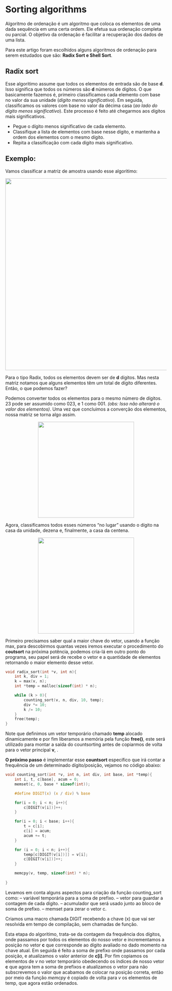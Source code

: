 # Sorting algorithms

Algoritmo de ordenação é um algoritmo que coloca os elementos de uma dada sequência em uma certa ordem. Ele efetua sua ordenação completa ou parcial. O objetivo da ordenação é facilitar a recuperação dos dados de uma lista.

Para este artigo foram escolhidos alguns algoritmos de ordenação para serem estudados que são: **Radix Sort e Shell Sort**.

## Radix sort 
Esse  algoritimo assume que todos os elementos de entrada são de base **d**. Isso significa que todos os números são **d** números de dígitos.
O que basicamente fazemos é, primeiro classificamos cada elemento com base no valor da sua unidade (*dígito menos significativo*). Em seguida, classificamos os valores com base no valor da décima casa (*ao lado do dígito menos significativo*). Este processo é feito até chegarmos aos dígitos mais significativos.
- Pegue o dígito menos significativo de cada elemento.
- Classifique a lista de elementos com base nesse dígito, e mantenha a ordem dos elementos com o mesmo dígito.
- Repita a classificação com cada dígito mais significativo.
## Exemplo: 
Vamos classificar a matriz de amostra usando esse algoritimo:

<div align="center">
  <img src="https://user-images.githubusercontent.com/114185919/202924149-3a54c706-f629-4189-9b33-ff270ef1d24f.png" width="600px" />
</div>

Para o tipo Radix, todos os elementos devem ser de **d** dígitos. Mas nesta matriz notamos que alguns elementos têm um total de dígito diferentes. Então, o que podemos fazer?

Podemos converter todos os elementos para o mesmo número de dígitos. 23 pode ser assumido como 023, e 1 como 001. *(obs: Isso não alterará o valor dos elementos)*. Uma vez que concluimos a converção dos elementos, nossa matriz se torna algo assim.

<div align="center">
  <img src="https://user-images.githubusercontent.com/114185919/202923888-3249e444-1079-4c8d-aa76-87981cc470ec.png" height="300px" />
</div>

Agora, classificamos todos esses números “no lugar” usando o dígito na casa da unidade, dezena e, finalmente, a casa da centena.

<div align="center">
  <img src="https://user-images.githubusercontent.com/114185919/202924547-405f88b3-6d0a-4363-b715-4cc717dc1c4b.png" height="300px" />
</div>

Primeiro precisamos saber qual a maior chave do vetor, usando a função max, para descobirmos quantas vezes iremos executar o procedimento do **coutsort** na próxima potência, podemos cria-lá em outro ponto do programa, seu papel será de recebe o vetor e a quantidade de elementos retornando o maior elemento desse vetor.

```c
void radix_sort(int *v, int n){
    int k, div = 1;
    k = max(v, n);
    int *temp = malloc(sizeof(int) * n);

    while (k > 0){
        counting_sort(v, n, div, 10, temp);
        div *= 10;
        k /= 10;
    }
    free(temp);
}

```
Note que definimos um vetor temporário chamado **temp** alocado dinamicamente e por fim liberamos a memória pela função **free()**, este será utilizado para montar a saída do countsorting antes de copiarmos de volta para o vetor principal **v**, .

**O próximo passo** é implementar esse **countsort** específico que irá contar a frequência  de um determinado dígito/posição, vejamos no código abaixo:  
```c
void counting_sort(int *v, int n, int div, int base, int *temp){
    int i, t, c[base], acum = 0;
    memset(c, 0, base * sizeof(int));

    #define DIGIT(x) (x / div) % base

    for(i = 0; i < n; i++){
        c[DIGIT(v[i])]++;
    }

    for(i = 0; i < base; i++){
        t = c[i];
        c[i] = acum;
        acum += t;
    }

    for (i = 0; i < n; i++){
        temp[c[DIGIT(v[i])]] = v[i];
        c[DIGIT(v[i])]++;
    }

    memcpy(v, temp, sizeof(int) * n);
    
}
```
Levamos em conta alguns aspectos para criação da função counting_sort como:
– variável temporária para a soma de prefixo.
– vetor para guardar a contagem de cada dígito.
– acumulador que será usado junto ao bloco de soma de prefixo.
–  memset para zerar o vetor c.

Criamos uma macro chamada DIGIT recebendo a chave (x) que vai ser resolvida em tempo de compilação, sem chamadas de função.

Esta etapa do algoritimo, trata-se da contagem da frequência dos dígitos, onde passamos por todos os elementos do nosso vetor e incrementamos a posição no vetor **c** que corresponde ao dígito avaliado no dado momento na chave atual.
Em seguida é feito a soma de prefixo onde passamos por cada posição, e atualizamos o valor anterior de **c[i]**.
Por fim copiamos os elementos de *v* no vetor temporário obedecendo os índices de nosso vetor **c** que agora tem a soma de prefixos e atualizamos o vetor para não subscrevemos o valor que acabamos de colocar na posição correta, então por meio da função *memcpy* é copiado de volta para *v* os elementos de temp, que agora estão ordenados.













